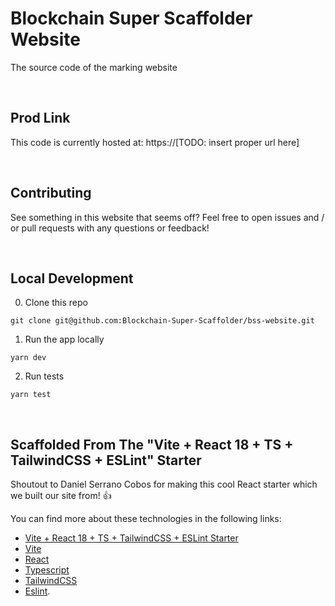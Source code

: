 # Blockchain Super Scaffolder Website

The source code of the marking website

<br/>

## Prod Link

This code is currently hosted at: https://[TODO: insert proper url here]

<br/>

## Contributing

See something in this website that seems off? Feel free to open issues and / or pull requests with any questions or feedback!

<br/>

## Local Development

0) Clone this repo
```
git clone git@github.com:Blockchain-Super-Scaffolder/bss-website.git
```

1) Run the app locally
```
yarn dev
```

2) Run tests
```
yarn test
```

<br/>

## Scaffolded From The "Vite + React 18 + TS + TailwindCSS + ESLint" Starter

Shoutout to Daniel Serrano Cobos for making this cool React starter which we built our site from! 👍

You can find more about these technologies in the following links: 

- [Vite + React 18 + TS + TailwindCSS + ESLint Starter]()
- [Vite](https://vitejs.dev/)
- [React](https://reactjs.org/)
- [Typescript](https://www.typescriptlang.org/)
- [TailwindCSS](https://tailwindcss.com/)
- [Eslint](https://eslint.org/).

